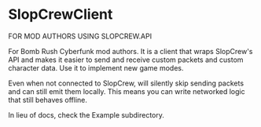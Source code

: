 ﻿# SlopCrewClient

FOR MOD AUTHORS USING SLOPCREW.API

For Bomb Rush Cyberfunk mod authors.  It is a client that wraps SlopCrew's API and makes it easier to
send and receive custom packets and custom character data. Use it to implement new game modes.

Even when not connected to SlopCrew, will silently skip sending packets and can still emit them locally.
This means you can write networked logic that still behaves offline.

In lieu of docs, check the Example subdirectory.